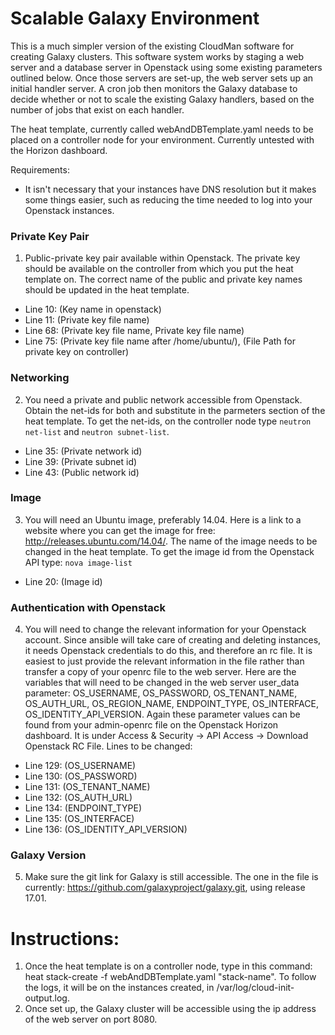 # Scalable Galaxy Environment

This is a much simpler version of the existing CloudMan software for creating Galaxy clusters. This software system works by staging a web server and a database server in Openstack using some existing parameters outlined below. Once those servers are set-up, the web server sets up an initial handler server. A cron job then monitors the Galaxy database to decide whether or not to scale the existing Galaxy handlers, based on the number of jobs that exist on each handler.

The heat template, currently called webAndDBTemplate.yaml needs to be placed on a controller node for your environment. Currently untested with the Horizon dashboard.

Requirements:
* It isn't necessary that your instances have DNS resolution but it makes some things easier, such as reducing the time needed to log into your Openstack instances.

### Private Key Pair
1. Public-private key pair available within Openstack. The private key should be available on the controller from which you put the heat template on. The correct name of the public and private key names should be updated in the heat template.
* Line 10: (Key name in openstack)
* Line 11: (Private key file name)
* Line 68: (Private key file name, Private key file name)
* Line 75: (Private key file name after /home/ubuntu/), (File Path for private key on controller)

### Networking
2. You need a private and public network accessible from Openstack. Obtain the net-ids for both and substitute in the parmeters section of the heat template. To get the net-ids, on the controller node type `neutron net-list` and `neutron subnet-list`.
* Line 35: (Private network id)
* Line 39: (Private subnet id)
* Line 43: (Public network id)

### Image
3. You will need an Ubuntu image, preferably 14.04. Here is a link to a website where you can get the image for free: http://releases.ubuntu.com/14.04/. The name of the image needs to be changed in the heat template. To get the image id from the Openstack API type: `nova image-list`
* Line 20: (Image id)

### Authentication with Openstack
4. You will need to change the relevant information for your Openstack account. Since ansible will take care of creating and deleting instances, it needs Openstack credentials to do this, and therefore an rc file. It is easiest to just provide the relevant information in the file rather than transfer a copy of your openrc file to the web server. Here are the variables that will need to be changed in the web server user_data parameter: OS_USERNAME, OS_PASSWORD, OS_TENANT_NAME, OS_AUTH_URL, OS_REGION_NAME, ENDPOINT_TYPE, OS_INTERFACE, OS_IDENTITY_API_VERSION. Again these parameter values can be found from your admin-openrc file on the Openstack Horizon dashboard. It is under Access & Security -> API Access -> Download Openstack RC File. Lines to be changed:
* Line 129: (OS_USERNAME)
* Line 130: (OS_PASSWORD)
* Line 131: (OS_TENANT_NAME)
* Line 132: (OS_AUTH_URL)
* Line 134: (ENDPOINT_TYPE)
* Line 135: (OS_INTERFACE)
* Line 136: (OS_IDENTITY_API_VERSION)

### Galaxy Version
5. Make sure the git link for Galaxy is still accessible. The one in the file is currently: https://github.com/galaxyproject/galaxy.git, using release 17.01.

# Instructions:
1. Once the heat template is on a controller node, type in this command: heat stack-create -f webAndDBTemplate.yaml "stack-name". To follow the logs, it will be on the instances created, in /var/log/cloud-init-output.log.
2. Once set up, the Galaxy cluster will be accessible using the ip address of the web server on port 8080.
